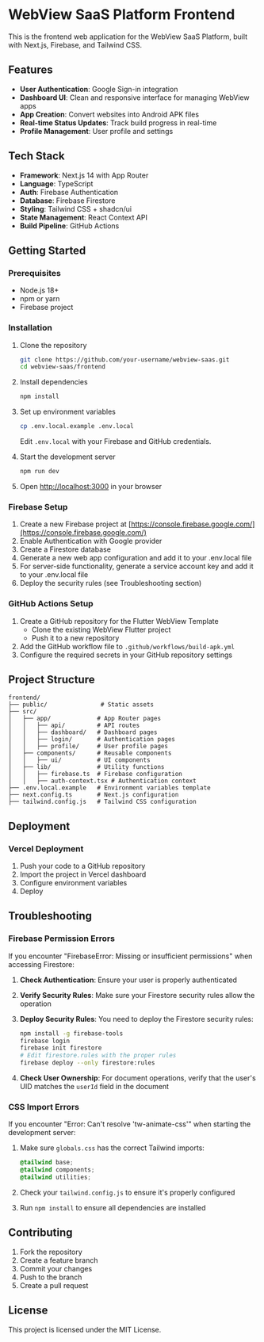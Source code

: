 # WebView SaaS Platform Frontend

This is the frontend web application for the WebView SaaS Platform, built with Next.js, Firebase, and Tailwind CSS.

## Features

- **User Authentication**: Google Sign-in integration
- **Dashboard UI**: Clean and responsive interface for managing WebView apps
- **App Creation**: Convert websites into Android APK files
- **Real-time Status Updates**: Track build progress in real-time
- **Profile Management**: User profile and settings

## Tech Stack

- **Framework**: Next.js 14 with App Router
- **Language**: TypeScript
- **Auth**: Firebase Authentication
- **Database**: Firebase Firestore
- **Styling**: Tailwind CSS + shadcn/ui
- **State Management**: React Context API
- **Build Pipeline**: GitHub Actions

## Getting Started

### Prerequisites

- Node.js 18+
- npm or yarn
- Firebase project

### Installation

1. Clone the repository
   ```bash
   git clone https://github.com/your-username/webview-saas.git
   cd webview-saas/frontend
   ```

2. Install dependencies
   ```bash
   npm install
   ```

3. Set up environment variables
   ```bash
   cp .env.local.example .env.local
   ```
   
   Edit `.env.local` with your Firebase and GitHub credentials.

4. Start the development server
   ```bash
   npm run dev
   ```

5. Open [http://localhost:3000](http://localhost:3000) in your browser

### Firebase Setup

1. Create a new Firebase project at [https://console.firebase.google.com/](https://console.firebase.google.com/)
2. Enable Authentication with Google provider
3. Create a Firestore database
4. Generate a new web app configuration and add it to your .env.local file
5. For server-side functionality, generate a service account key and add it to your .env.local file
6. Deploy the security rules (see Troubleshooting section)

### GitHub Actions Setup

1. Create a GitHub repository for the Flutter WebView Template
   - Clone the existing WebView Flutter project
   - Push it to a new repository
2. Add the GitHub workflow file to `.github/workflows/build-apk.yml`
3. Configure the required secrets in your GitHub repository settings

## Project Structure

```
frontend/
├── public/               # Static assets
├── src/
│   ├── app/             # App Router pages
│   │   ├── api/         # API routes
│   │   ├── dashboard/   # Dashboard pages
│   │   ├── login/       # Authentication pages
│   │   ├── profile/     # User profile pages
│   ├── components/      # Reusable components
│   │   ├── ui/          # UI components
│   ├── lib/             # Utility functions
│   │   ├── firebase.ts  # Firebase configuration
│   │   ├── auth-context.tsx # Authentication context
├── .env.local.example   # Environment variables template
├── next.config.ts       # Next.js configuration
├── tailwind.config.js   # Tailwind CSS configuration
```

## Deployment

### Vercel Deployment

1. Push your code to a GitHub repository
2. Import the project in Vercel dashboard
3. Configure environment variables
4. Deploy

## Troubleshooting

### Firebase Permission Errors

If you encounter "FirebaseError: Missing or insufficient permissions" when accessing Firestore:

1. **Check Authentication**: Ensure your user is properly authenticated
2. **Verify Security Rules**: Make sure your Firestore security rules allow the operation
3. **Deploy Security Rules**: You need to deploy the Firestore security rules:

   ```bash
   npm install -g firebase-tools
   firebase login
   firebase init firestore
   # Edit firestore.rules with the proper rules
   firebase deploy --only firestore:rules
   ```

4. **Check User Ownership**: For document operations, verify that the user's UID matches the `userId` field in the document

### CSS Import Errors

If you encounter "Error: Can't resolve 'tw-animate-css'" when starting the development server:

1. Make sure `globals.css` has the correct Tailwind imports:

   ```css
   @tailwind base;
   @tailwind components;
   @tailwind utilities;
   ```

2. Check your `tailwind.config.js` to ensure it's properly configured
3. Run `npm install` to ensure all dependencies are installed

## Contributing

1. Fork the repository
2. Create a feature branch
3. Commit your changes
4. Push to the branch
5. Create a pull request

## License

This project is licensed under the MIT License.
